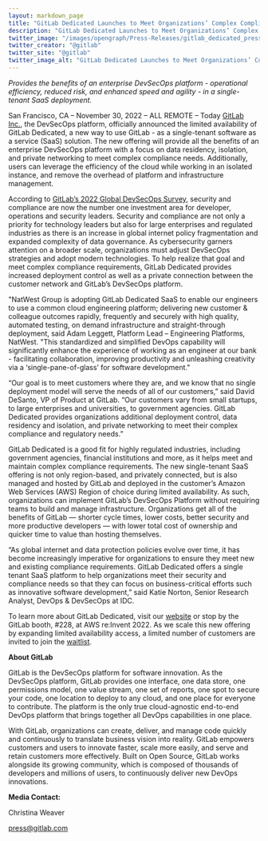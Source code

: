 ```yaml
---
layout: markdown_page
title: "GitLab Dedicated Launches to Meet Organizations’ Complex Compliance Requirements"
description: "GitLab Dedicated Launches to Meet Organizations’ Complex Compliance Requirements"
twitter_image: "/images/opengraph/Press-Releases/gitlab_dedicated_press_release.png"
twitter_creator: "@gitlab"
twitter_site: "@gitlab"
twitter_image_alt: "GitLab Dedicated Launches to Meet Organizations’ Complex Compliance Requirements"
---
```


_Provides the benefits of an enterprise DevSecOps platform - operational efficiency, reduced risk, and enhanced speed and agility - in a single-tenant SaaS deployment._

San Francisco, CA – November 30, 2022 – ALL REMOTE – Today [GitLab Inc.](https://about.gitlab.com/), the DevSecOps platform, officially announced the limited availability of GitLab Dedicated, a new way to use GitLab - as a single-tenant software as a service (SaaS) solution. The new offering will provide all the benefits of an enterprise DevSecOps platform with a focus on data residency, isolation, and private networking to meet complex compliance needs. Additionally, users can leverage the efficiency of the cloud while working in an isolated instance, and remove the overhead of platform and infrastructure management.

According to [GitLab’s 2022 Global DevSecOps Survey](https://about.gitlab.com/developer-survey/), security and compliance are now the number one investment area for developer, operations and security leaders. Security and compliance are not only a priority for technology leaders but also for large enterprises and regulated industries as there is an increase in global internet policy fragmentation and expanded complexity of data governance. As cybersecurity garners attention on a broader scale, organizations must adjust DevSecOps strategies and adopt modern technologies. To help realize that goal and meet complex compliance requirements, GitLab Dedicated provides increased deployment control as well as a private connection between the customer network and GitLab’s DevSecOps platform.

"NatWest Group is adopting GitLab Dedicated SaaS to enable our engineers to use a common cloud engineering platform; delivering new customer & colleague outcomes rapidly, frequently and securely with high quality, automated testing, on demand infrastructure and straight-through deployment, said Adam Leggett, Platform Lead – Engineering Platforms, NatWest. "This standardized and simplified DevOps capability will significantly enhance the experience of working as an engineer at our bank - facilitating collaboration, improving productivity and unleashing creativity via a ‘single-pane-of-glass’ for software development."

“Our goal is to meet customers where they are, and we know that no single deployment model will serve the needs of all of our customers,” said David DeSanto, VP of Product at GitLab. “Our customers vary from small startups, to large enterprises and universities, to government agencies. GitLab Dedicated provides organizations additional deployment control, data residency and isolation, and private networking to meet their complex compliance and regulatory needs.”

GitLab Dedicated is a good fit for highly regulated industries, including government agencies, financial institutions and more, as it helps meet and maintain complex compliance requirements. The new single-tenant SaaS offering is not only region-based, and privately connected, but is also managed and hosted by GitLab and deployed in the customer’s Amazon Web Services (AWS) Region of choice during limited availability. As such, organizations can implement GitLab’s DevSecOps Platform without requiring teams to build and manage infrastructure. Organizations get all of the benefits of GitLab — shorter cycle times, lower costs, better security and more productive developers — with lower total cost of ownership and quicker time to value than hosting themselves.

“As global internet and data protection policies evolve over time, it has become increasingly imperative for organizations to ensure they meet new and existing compliance requirements. GitLab Dedicated offers a single tenant SaaS platform to help organizations meet their security and compliance needs so that they can focus on business-critical efforts such as innovative software development,” said Katie Norton, Senior Research Analyst, DevOps & DevSecOps at IDC.

To learn more about GitLab Dedicated, visit our [website](https://docs.gitlab.com/ee/subscriptions/gitlab_dedicated/?utm_medium=pressrelease&utm_source=globenewswire&utm_campaign=dedicated&utm_budget=corpcomms) or stop by the GitLab booth, #228, at AWS re:Invent 2022. As we scale this new offering by expanding limited availability access, a limited number of customers are invited to join the [waitlist](https://about.gitlab.com/dedicated/).

**About GitLab**

GitLab is the DevSecOps platform for software innovation. As the DevSecOps platform, GitLab provides one interface, one data store, one permissions model, one value stream, one set of reports, one spot to secure your code, one location to deploy to any cloud, and one place for everyone to contribute. The platform is the only true cloud-agnostic end-to-end DevOps platform that brings together all DevOps capabilities in one place.

With GitLab, organizations can create, deliver, and manage code quickly and continuously to translate business vision into reality. GitLab empowers customers and users to innovate faster, scale more easily, and serve and retain customers more effectively. Built on Open Source, GitLab works alongside its growing community, which is composed of thousands of developers and millions of users, to continuously deliver new DevOps innovations.

**Media Contact:**

Christina Weaver

[press@gitlab.com](mailto:press@gitlab.com)

